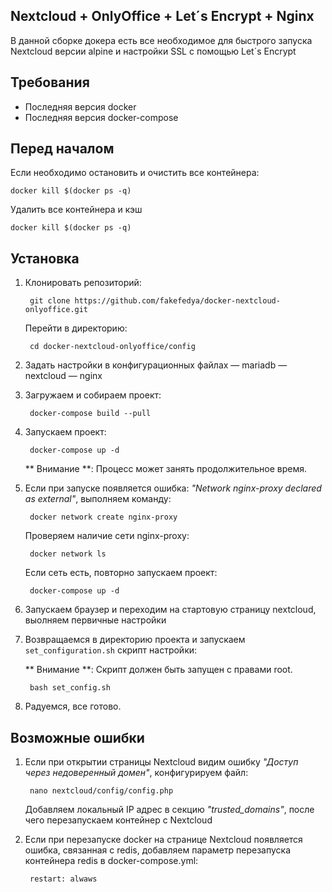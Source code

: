 ## Nextcloud + OnlyOffice + Let´s Encrypt + Nginx

В данной сборке докера есть все необходимое для быстрого запуска Nextcloud версии alpine и настройки SSL с помощью Let´s Encrypt

## Требования

* Последняя версия docker
* Последняя версия docker-compose

## Перед началом

Если необходимо остановить и очистить все контейнера:

    docker kill $(docker ps -q)
        
Удалить все контейнера и кэш

    docker kill $(docker ps -q)
        
## Установка

1. Клонировать репозиторий:

        git clone https://github.com/fakefedya/docker-nextcloud-onlyoffice.git
    
   Перейти в директорию:
   
        cd docker-nextcloud-onlyoffice/config
    
    
2. Задать настройки в конфигурационных файлах
    — mariadb
    — nextcloud
    — nginx

3. Загружаем и собираем проект:

        docker-compose build --pull

4. Запускаем проект:

        docker-compose up -d

    ** Внимание **: Процесс может занять продолжительное время.

5. Если при запуске появляется ошибка: _"Network nginx-proxy declared as external"_, выполняем команду:

        docker network create nginx-proxy
    
    Проверяем наличие сети nginx-proxy:
        
        docker network ls
        
    Если сеть есть, повторно запускаем проект:
    
        docker-compose up -d
        
6. Запускаем браузер и переходим на стартовую страницу nextcloud, выолняем первичные настройки

7. Возвращаемся в директорию проекта и запускаем `set_configuration.sh` скрипт настройки:

    ** Внимание **: Скрипт должен быть запущен с правами root.

        bash set_config.sh
    
8. Радуемся, все готово.

## Возможные ошибки

1. Если при открытии страницы Nextcloud видим ошибку _"Доступ через недоверенный домен"_, конфигурируем файл:

        nano nextcloud/config/config.php
      
    Добавляем локальный IP адрес в секцию _"trusted_domains"_, после чего перезапускаем контейнер с Nextcloud

2. Если при перезапуске docker на странице Nextcloud появляется ошибка, связанная с redis, добавляем параметр перезапуска контейнера redis в docker-compose.yml:
      
        restart: alwaws
